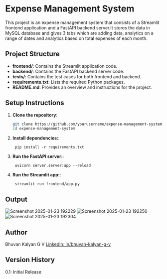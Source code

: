 # Expense Management System

This project is an expense management system that consists of a Streamlit frontend application and a FastAPI backend server.It stores the data in MySQL database and gives 3 tabs which are adding data, analytics on a range of dates and analytics based on total expenses of each month.


## Project Structure

- **frontend/**: Contains the Streamlit application code.
- **backend/**: Contains the FastAPI backend server code.
- **tests/**: Contains the test cases for both frontend and backend.
- **requirements.txt**: Lists the required Python packages.
- **README.md**: Provides an overview and instructions for the project.


## Setup Instructions

1. **Clone the repository**:
   ```bash
   git clone https://github.com/yourusername/expense-management-system.git
   cd expense-management-system
   ```
1. **Install dependencies:**:   
   ```commandline
    pip install -r requirements.txt
   ```
1. **Run the FastAPI server:**:   
   ```commandline
    uvicorn server.server:app --reload
   ```
1. **Run the Streamlit app:**:   
   ```commandline
    streamlit run frontend/app.py
   ```
## Output
![Screenshot 2025-01-23 192229](https://github.com/user-attachments/assets/f60a10c0-2c10-4922-8eda-e9b6127acf4c)
![Screenshot 2025-01-23 192250](https://github.com/user-attachments/assets/20cd4fe6-1cea-4e0b-8d9b-803762a3852e)
![Screenshot 2025-01-23 192304](https://github.com/user-attachments/assets/379da790-cf09-44dc-a8b0-0c7c2083d185)


## Author
Bhuvan Kalyan G V
[LinkedIn: in/bhuvan-kalyan-g-v](https://www.linkedin.com/in/bhuvan-kalyan-g-v/)

## Version History
 0.1: Initial Release
